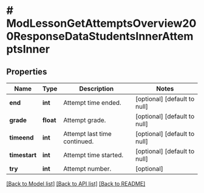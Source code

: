# # ModLessonGetAttemptsOverview200ResponseDataStudentsInnerAttemptsInner

## Properties

Name | Type | Description | Notes
------------ | ------------- | ------------- | -------------
**end** | **int** | Attempt time ended. | [optional] [default to null]
**grade** | **float** | Attempt grade. | [optional] [default to null]
**timeend** | **int** | Attempt last time continued. | [optional] [default to null]
**timestart** | **int** | Attempt time started. | [optional] [default to null]
**try** | **int** | Attempt number. | [optional]

[[Back to Model list]](../../README.md#models) [[Back to API list]](../../README.md#endpoints) [[Back to README]](../../README.md)
